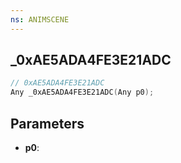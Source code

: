 ```yaml
---
ns: ANIMSCENE
---
```

## _0xAE5ADA4FE3E21ADC

```c
// 0xAE5ADA4FE3E21ADC
Any _0xAE5ADA4FE3E21ADC(Any p0);
```

## Parameters
* **p0**:
